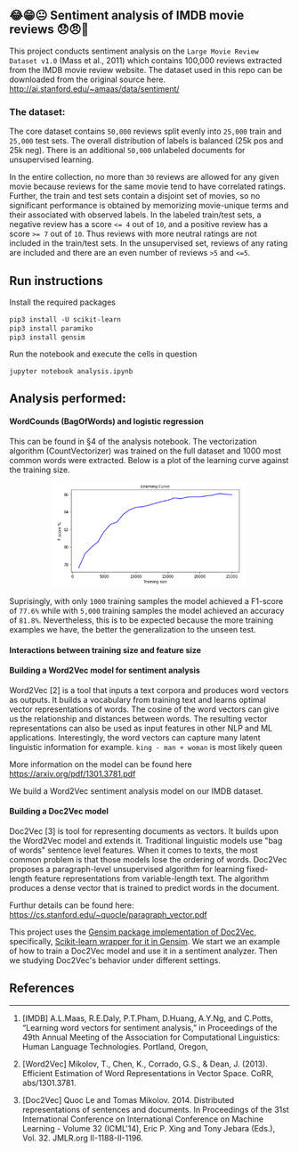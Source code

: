😂😁😐 Sentiment analysis of IMDB movie reviews 😞😠😤
---

This project conducts sentiment analysis on the `Large Movie Review Dataset v1.0` (Mass et al., 2011) which contains 100,000 reviews extracted from the IMDB movie review website. The dataset used in this repo can be downloaded from the original source here. http://ai.stanford.edu/~amaas/data/sentiment/

### The dataset:

The core dataset contains `50,000` reviews split evenly into `25,000` train
and `25,000` test sets. The overall distribution of labels is balanced (25k
pos and 25k neg). There is an additional `50,000` unlabeled
documents for unsupervised learning.

In the entire collection, no more than `30` reviews are allowed for any
given movie because reviews for the same movie tend to have correlated
ratings. Further, the train and test sets contain a disjoint set of
movies, so no significant performance is obtained by memorizing
movie-unique terms and their associated with observed labels.  In the
labeled train/test sets, a negative review has a score `<= 4` out of `10`,
and a positive review has a score `>= 7` out of `10`. Thus reviews with
more neutral ratings are not included in the train/test sets. In the
unsupervised set, reviews of any rating are included and there are an
even number of reviews `>5` and `<=5`.

## Run instructions
Install the required packages
```
pip3 install -U scikit-learn
pip3 install paramiko
pip3 install gensim
```
Run the notebook and execute the cells in question
```
jupyter notebook analysis.ipynb
```

## Analysis performed:

#### WordCounds (BagOfWords) and logistic regression

This can be found in §4 of the analysis notebook. The vectorization algorithm (CountVectorizer) was trained on the full dataset and 1000 most common words were extracted. Below is a plot of the learning curve against the training size.

<p align="center">
  <img width="350"  src="./learningcurve.png">
</p>

Suprisingly, with only `1000` training samples the model achieved a F1-score of `77.6%` while with `5,000` training samples the model achieved an accuracy of `81.8%`. Nevertheless, this is to be expected because the more training examples we have, the better the generalization to the unseen test.

#### Interactions between training size and feature size


#### Building a Word2Vec model for sentiment analysis

Word2Vec [2] is a tool that inputs a text corpora and produces word vectors as outputs. It builds a vocabulary from training text and learns optimal vector representations of words. The cosine of the word vectors can give us the relationship and distances between words. The resulting vector representations can also be used as input features in other NLP and ML applications. Interestingly, the word vectors can capture many latent linguistic information for example. `king - man + woman` is most likely queen

More information on the model can be found here https://arxiv.org/pdf/1301.3781.pdf

We build a Word2Vec sentiment analysis model on our IMDB dataset.

#### Building a Doc2Vec model

Doc2Vec [3] is tool for representing documents as vectors. It builds upon the Word2Vec model and extends it. Traditional linguistic models use "bag of words" sentence level features. When it comes to texts, the most common problem is that those models lose the ordering of words. Doc2Vec proposes a paragraph-level unsupervised algorithm for learning fixed-length feature representations from variable-length text. The algorithm produces a dense vector that is trained to predict words in the document.

Furthur details can be found here: https://cs.stanford.edu/~quocle/paragraph_vector.pdf

This project uses the [Gensim package implementation of Doc2Vec](https://radimrehurek.com/gensim/models/doc2vec.html), specifically, [Scikit-learn wrapper for it in Gensim](https://radimrehurek.com/gensim/sklearn_api/d2vmodel.html). We start we an example of how to train a Doc2Vec model and use it in a sentiment analyzer. Then we studying Doc2Vec's behavior under different settings.


## References

---
1. [IMDB] A.L.Maas,  R.E.Daly,  P.T.Pham,  D.Huang, A.Y.Ng,  and C.Potts,  “Learning word  vectors  for  sentiment  analysis,”  in Proceedings of the 49th Annual Meeting of the Association for Computational Linguistics: Human Language Technologies. Portland, Oregon,

2. [Word2Vec] Mikolov, T., Chen, K., Corrado, G.S., & Dean, J. (2013). Efficient Estimation of Word Representations in Vector Space. CoRR, abs/1301.3781.

3. [Doc2Vec] Quoc Le and Tomas Mikolov. 2014. Distributed representations of sentences and documents. In Proceedings of the 31st International Conference on International Conference on Machine Learning - Volume 32 (ICML'14), Eric P. Xing and Tony Jebara (Eds.), Vol. 32. JMLR.org II-1188-II-1196.
